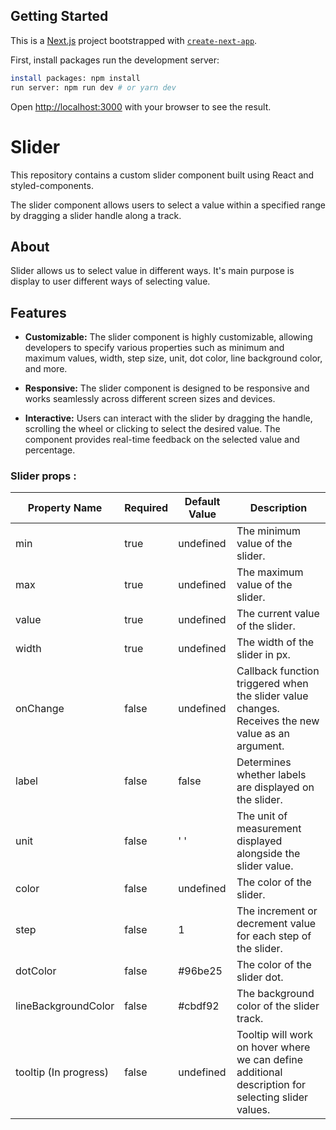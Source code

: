 ## Getting Started   

This is a [Next.js](https://nextjs.org/) project bootstrapped with [`create-next-app`](https://github.com/vercel/next.js/tree/canary/packages/create-next-app).

First, install packages run the development server:

```bash
install packages: npm install
run server: npm run dev # or yarn dev
```

Open [http://localhost:3000](http://localhost:3000) with your browser to see the result.


# Slider

This repository contains a custom slider component built using React and styled-components.

The slider component allows users to select a value within a specified range by dragging a slider handle along a track.

  

## About

Slider allows us to select value in different ways. It's main purpose is display to user different ways of selecting value.

  

## Features  

-  **Customizable:** The slider component is highly customizable, allowing developers to specify various properties such as minimum and maximum values, width, step size, unit, dot color, line background color, and more.

-  **Responsive:** The slider component is designed to be responsive and works seamlessly across different screen sizes and devices.

-  **Interactive:** Users can interact with the slider by dragging the handle, scrolling the wheel or clicking to select the desired value. The component provides real-time feedback on the selected value and percentage.
  

### Slider props :  


| Property Name       | Required | Default Value | Description                                                                                                                                                                                         |
|---------------------|----------|---------------|-----------------------------------------------------------------------------------------------------------------------------------------------------------------------------------------------------|
| min                  | true     | undefined     | The minimum value of the slider.                                                                                                                                                                    |
| max                  | true     | undefined     | The maximum value of the slider.                                                                                                                                                                    |
| value                | true     | undefined     | The current value of the slider.                                                                                                                                                                    |
| width                | true     | undefined     | The width of the slider in px.                                                                                                                                                                      |
| onChange             | false    | undefined     | Callback function triggered when the slider value changes. Receives the new value as an argument.                                                                                                   |
| label                | false    | false         | Determines whether labels are displayed on the slider.                                                                                                                                              |
| unit                 | false    | ' '           | The unit of measurement displayed alongside the slider value.                                                                                                                                       |
| color                | false    | undefined     | The color of the slider.                                                                                                                                                                            |
| step                 | false    | 1             | The increment or decrement value for each step of the slider.                                                                                                                                       |
| dotColor             | false    | #96be25       | The color of the slider dot.                                                                                                                                                                        |
| lineBackgroundColor  | false    | #cbdf92       | The background color of the slider track.                                                                                                                                                           |
| tooltip (In progress)| false    | undefined     | Tooltip will work on hover where we can define additional description for selecting slider values.                                                                                                  |



